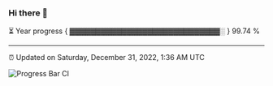 ### Hi there 👋

⏳ Year progress { ▓▓▓▓▓▓▓▓▓▓▓▓▓▓▓▓▓▓▓▓▓▓▓▓▓▓▓▓▓░ } 99.74 %

---

⏰ Updated on Saturday, December 31, 2022, 1:36 AM UTC

![Progress Bar CI](https://github.com/arthurbuhl/arthurbuhl/workflows/Progress%20Bar%20CI/badge.svg)
